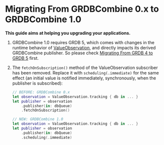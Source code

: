 Migrating From GRDBCombine 0.x to GRDBCombine 1.0
=================================================

**This guide aims at helping you upgrading your applications.**

1. GRDBCombine 1.0 requires GRDB 5, which comes with changes in the runtime behavior of [ValueObservation], and directly impacts its derived GRDBCombine publisher. So please check [Migrating From GRDB 4 to GRDB 5] first.

2. The `fetchOnSubscription()` method of the ValueObservation subscriber has been removed. Replace it with `scheduling(.immediate)` for the same effect (an initial value is notified immediately, synchronously, when the publisher is subscribed):
    
    ```swift
    // BEFORE: GRDBCombine 0.x
    let observation = ValueObservation.tracking { db in ... }
    let publisher = observation
        .publisher(in: dbQueue)
        .fetchOnSubscription()
    
    // NEW: GRDBCombine 1.0
    let observation = ValueObservation.tracking { db in ... }
    let publisher = observation
        .publisher(in: dbQueue)
        .scheduling(.immediate)
    ```

[ValueObservation]: https://github.com/groue/GRDB.swift/blob/GRDB5/README.md#valueobservation
[Migrating From GRDB 4 to GRDB 5]: https://github.com/groue/GRDB.swift/blob/GRDB5/Documentation/GRDB5MigrationGuide.md